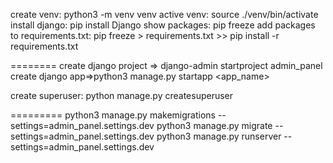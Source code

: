 create venv: python3 -m venv venv
active venv: source ./venv/bin/activate
install django: pip install Django
show packages: pip freeze
add packages to requirements.txt: pip freeze > requirements.txt >> pip install -r requirements.txt

========
create django project => django-admin startproject admin_panel
create django app=>python3 manage.py startapp <app_name>

create superuser:
python manage.py createsuperuser

=========
python3 manage.py makemigrations --settings=admin_panel.settings.dev
python3 manage.py migrate --settings=admin_panel.settings.dev
python3 manage.py runserver --settings=admin_panel.settings.dev
